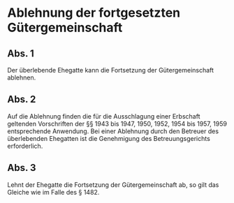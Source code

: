 # Ablehnung der fortgesetzten Gütergemeinschaft



## Abs. 1

 Der überlebende Ehegatte kann die Fortsetzung der Gütergemeinschaft ablehnen.

## Abs. 2

 Auf die Ablehnung finden die für die Ausschlagung einer Erbschaft geltenden Vorschriften der §§ 1943 bis 1947, 1950, 1952, 1954 bis 1957, 1959 entsprechende Anwendung. Bei einer Ablehnung durch den Betreuer des überlebenden Ehegatten ist die Genehmigung des Betreuungsgerichts erforderlich.

## Abs. 3

 Lehnt der Ehegatte die Fortsetzung der Gütergemeinschaft ab, so gilt das Gleiche wie im Falle des § 1482. 

